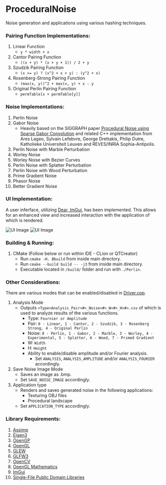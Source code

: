 # ProceduralNoise

Noise generation and applications using various hashing techniques.

### Pairing Function Implementations:

  1. Linear Function 
      - `y * width + x`
  2. Cantor Pairing Function
      - `((x + y) * (x + y + 1)) / 2 + y`
  3. Szudzik Pairing Function 
      - `(x >= y) ? (x^2 + x + y) : (y^2 + x)`
  4. Rosenberg-Strong Pairing Function 
      - `(max(x, y))^2 + max(x, y) + x - y`
  5. Original Perlin Pairing Function
      - `permTable[x + permTable[y]]`

### Noise Implementations:

  1. Perlin Noise
  2. Gabor Noise
      - Heavily based on the SIGGRAPH paper [Procedural Noise using Sparse Gabor Convolution](http://graphics.cs.kuleuven.be/publications/LLDD09PNSGC/) and related C++ implementation from Ares Lageo, Sylvain Lefebvre, George Drettakis, Philip Dutre, Katholieke Universiteit Leuven and REVES/INRIA Sophia-Antipolis. 
  3. Perlin Noise with Marble Perturbation
  4. Worley Noise
  5. Worley Noise with Bezier Curves
  6. Perlin Noise with Splatter Perturbation
  7. Perlin Noise with Wood Perturbation
  8. Prime Gradient Noise
  9. Phasor Noise
  10. Better Gradient Noise

### UI Implementation:
A user inferface, utilizing [Dear, ImGui](https://github.com/ocornut/imgui), has been implemented. This allows for an enhanced view and increased interaction with the application of which is rendered. 

![UI Image](res/readme/Vase.bmp)
![UI Image](res/readme/ProceduralLandscape.bmp)

### Building & Running:

  1. CMake (Follow below or run within IDE - CLion or QTCreator)
      - Run  `cmake -H. Bbuild` from inside main directory.
      - Run  `cmake --build build -- -j3` from inside main directory.
      - Executable located in `/build/` folder and run with `./Perlin`.

### Other Considerations:

There are various modes that can be enabled/disabled in [Driver.cpp](https://github.com/jijup/ProceduralNoise/blob/master/Driver.cpp).

  1. Analysis Mode 
      - Outputs `<Type>Analysis_Pair<#>_Noise<#>_W<#>_H<#>.csv` of which is used to analyze results of the various functions.
        - Type: `Fournier or Amplitude`
        - Pair: `0 - Linear, 1 - Cantor, 2 - Szudzik, 3 - Rosenberg Strong, 4 - Original Perlin`
        - Noise: `0 - Perlin, 1 - Gabor, 2 - Marble, 3 - Worley, 4 - Experimental, 5 - Splatter, 6 - Wood, 7 - Primed Gradient`
        - W: `Width`
        - H: `Height`
        - Ability to enable/disable amplitude and/or Fourier analysis. 
            - Set `ANALYSIS`, `ANALYSIS_AMPLITUDE` and/or `ANALYSIS_FOURIER` accordingly.
  2. Save Noise Image Mode
      - Saves an image as .bmp.
      - Set `SAVE_NOISE_IMAGE` accordingly.
  3. Application type
      - Renders and saves generated noise in the following applications:
          - Texturing OBJ files 
          - Procedural landscape
      - Set `APPLICATION_TYPE` accordingly.
 
          
### Library Requirements:
  1. [Assimp](https://www.assimp.org/)
  2. [Eigen3](https://eigen.tuxfamily.org/dox/)
  3. [OpenGP](https://github.com/OpenGP/OpenGP)
  4. [OpenGL](https://www.opengl.org/)
  5. [GLEW](http://glew.sourceforge.net/)
  6. [GLFW3](https://www.glfw.org/)
  7. [OpenCV](https://opencv.org/)
  8. [OpenGL Mathematics](https://glm.g-truc.net/0.9.9/index.html)
  9. [ImGui](https://github.com/ocornut/imgui)
  10. [Single-File Public Domain Libraries](https://github.com/nothings/stb)
